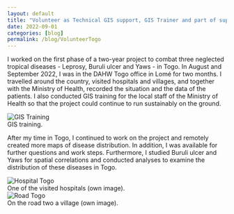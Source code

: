 ```yaml
---
layout: default
title: "Volunteer as Technical GIS support, GIS Trainer and part of supportive supervision in Togo"
date: 2022-09-01
categories: [blog]
permalink: /blog/VolunteerTogo
---
```


I worked on the first phase of a two-year project to combat three neglected tropical diseases - Leprosy, Buruli ulcer and Yaws - in Togo. In August and September 2022, I was in the DAHW Togo office in Lomé for two months. I travelled around the country, visited hospitals and villages, and together with the Ministry of Health, recorded the situation and the data of the patients. I also conducted GIS training for the local staff of the Ministry of Health so that the project could continue to run sustainably on the ground.

<div class="blog-image">
  <img src="{{ '/assets/images/blogs/Togo_01_GernotNikolaus.jpg' | relative_url }}" alt="GIS Training">
  <figcaption>GIS training.</figcaption>
</div>

After my time in Togo, I continued to work on the project and remotely created more maps of disease distribution. In addition, I was available for further questions and work steps. Furthermore, I studied Buruli ulcer and Yaws for spatial correlations and conducted analyses to examine the distribution of these diseases in Togo.

<div class="blog-image">
  <img src="{{ '/assets/images/blogs/Togo_02_GernotNikolaus.jpg' | relative_url }}" alt="Hospital Togo">
  <figcaption>One of the visited hospitals (own image).</figcaption>
</div>
<div class="blog-image">
  <img src="{{ '/assets/images/blogs/Togo_03_GernotNikolaus.jpg' | relative_url }}" alt="Road Togo">
  <figcaption>On the road two a village (own image).</figcaption>
</div>
